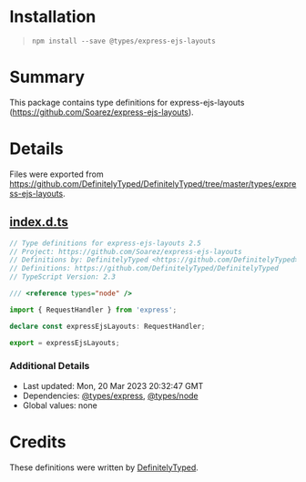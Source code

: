 # Installation
> `npm install --save @types/express-ejs-layouts`

# Summary
This package contains type definitions for express-ejs-layouts (https://github.com/Soarez/express-ejs-layouts).

# Details
Files were exported from https://github.com/DefinitelyTyped/DefinitelyTyped/tree/master/types/express-ejs-layouts.
## [index.d.ts](https://github.com/DefinitelyTyped/DefinitelyTyped/tree/master/types/express-ejs-layouts/index.d.ts)
````ts
// Type definitions for express-ejs-layouts 2.5
// Project: https://github.com/Soarez/express-ejs-layouts
// Definitions by: DefinitelyTyped <https://github.com/DefinitelyTyped>
// Definitions: https://github.com/DefinitelyTyped/DefinitelyTyped
// TypeScript Version: 2.3

/// <reference types="node" />

import { RequestHandler } from 'express';

declare const expressEjsLayouts: RequestHandler;

export = expressEjsLayouts;

````

### Additional Details
 * Last updated: Mon, 20 Mar 2023 20:32:47 GMT
 * Dependencies: [@types/express](https://npmjs.com/package/@types/express), [@types/node](https://npmjs.com/package/@types/node)
 * Global values: none

# Credits
These definitions were written by [DefinitelyTyped](https://github.com/DefinitelyTyped).
